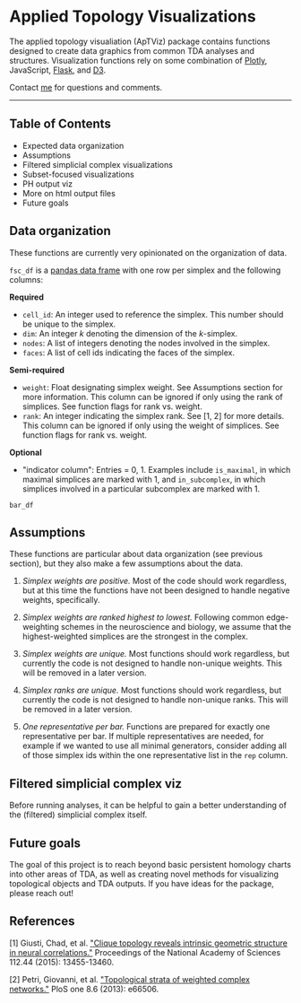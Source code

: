 # Applied Topology Visualizations

The applied topology visualiation (ApTViz) package contains functions designed to create data graphics from common TDA analyses and structures. Visualization functions rely on some combination of [Plotly](https://plotly.com/python/), JavaScript, [Flask](https://flask.palletsprojects.com/en/1.1.x/), and [D3](https://observablehq.com/@d3).


<!-- Ann insert nice picture here -->

Contact [me](https://www.aesizemore.com/) for questions and comments.

----
## Table of Contents

* Expected data organization
* Assumptions
* Filtered simplicial complex visualizations
* Subset-focused visualizations
* PH output viz
* More on html output files
* Future goals

## Data organization

These functions are currently very opinionated on the organization of data. 

`fsc_df` is a [pandas data frame](https://pandas.pydata.org/pandas-docs/stable/reference/api/pandas.DataFrame.html) with one row per simplex and the following columns:

**Required**
* `cell_id`: An integer used to reference the simplex. This number should be unique to the simplex.
* `dim`: An integer *k* denoting the dimension of the $k$-simplex.
* `nodes`: A list of integers denoting the nodes involved in the simplex.
* `faces`: A list of cell ids indicating the faces of the simplex.

**Semi-required**
* `weight`: Float designating simplex weight. See Assumptions section for more information. This column can be ignored if only using the rank of simplices. See function flags for rank vs. weight.
* `rank`: An integer indicating the simplex rank. See [1, 2] for more details. This column can be ignored if only using the weight of simplices. See function flags for rank vs. weight.

**Optional**
* "indicator column": Entries = 0, 1. Examples include `is_maximal`, in which maximal simplices are marked with 1, and `in_subcomplex`, in which simplices involved in a particular subcomplex are marked with 1.


`bar_df` 


## Assumptions

These functions are particular about data organization (see previous section), but they also make a few assumptions about the data.

1. *Simplex weights are positive.* Most of the code should work regardless, but at this time the functions have not been designed to handle negative weights, specifically.

2. *Simplex weights are ranked highest to lowest.* Following common edge-weighting schemes in the neuroscience and biology, we assume that the highest-weighted simplices are the strongest in the complex.

3. *Simplex weights are unique.* Most functions should work regardless, but currently the code is not designed to handle non-unique weights. This will be removed in a later version.

4. *Simplex ranks are unique.* Most functions should work regardless, but currently the code is not designed to handle non-unique ranks. This will be removed in a later version.

5. *One representative per bar.* Functions are prepared for exactly one representative per bar. If multiple representatives are needed, for example if we wanted to use all minimal generators, consider adding all of those simplex ids within the one representative list in the `rep` column.


## Filtered simplicial complex viz

Before running analyses, it can be helpful to gain a better understanding of the (filtered) simplicial complex itself.




## Future goals
The goal of this project is to reach beyond basic persistent homology charts into other areas of TDA, as well as creating novel methods for visualizing topological objects and TDA outputs. If you have ideas for the package, please reach out!

## References

[1] Giusti, Chad, et al. ["Clique topology reveals intrinsic geometric structure in neural correlations."](https://www.pnas.org/content/112/44/13455) Proceedings of the National Academy of Sciences 112.44 (2015): 13455-13460.

[2] Petri, Giovanni, et al. ["Topological strata of weighted complex networks."](https://journals.plos.org/plosone/article?id=10.1371/journal.pone.0066506) PloS one 8.6 (2013): e66506.

